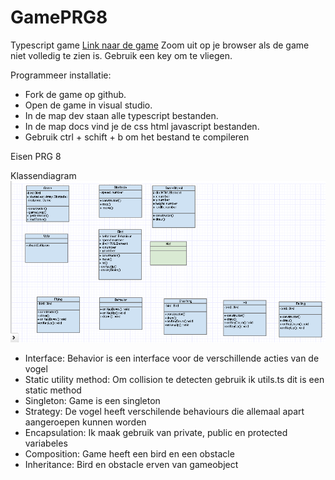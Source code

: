 # GamePRG8
Typescript game
[Link naar de game](https://basobas.github.io/GamePRG8/)
Zoom uit op je browser als de game niet volledig te zien is.
Gebruik een key om te vliegen.

Programmeer installatie:
- Fork de game op github.
- Open de game in visual studio.
- In de map dev staan alle typescript bestanden.
- In de map docs vind je de css html javascript bestanden.
- Gebruik ctrl + schift + b om het bestand te compileren

Eisen PRG 8

Klassendiagram
![UML](Uml.png?raw=true "UML")

- Interface: 
Behavior is een interface voor de verschillende acties van de vogel
- Static utility method:
Om collision te detecten gebruik ik utils.ts dit is een static method
- Singleton:
Game is een singleton
- Strategy:
De vogel heeft verschilende behaviours die allemaal apart aangeroepen kunnen worden
- Encapsulation:
Ik maak gebruik van private, public en protected variabeles
- Composition:
Game heeft een bird en een obstacle
- Inheritance:
Bird en obstacle erven van gameobject
